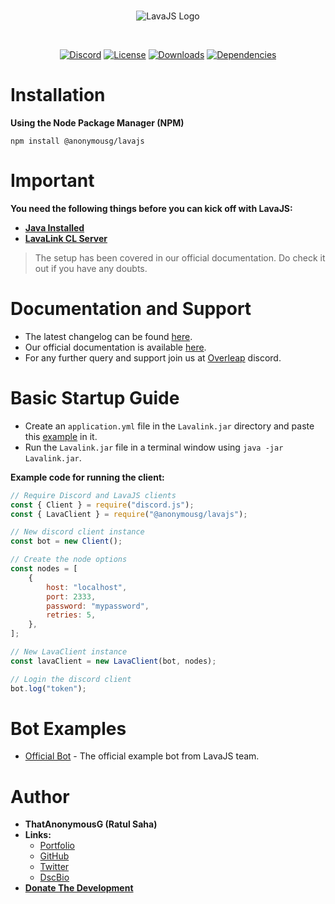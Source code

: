 <div align="center">
  <br />
  <p>
    <img src="https://media.discordapp.net/attachments/718368456709505046/718741833378955304/Lava.png" alt="LavaJS Logo" />
  </p>
  <br />
  <p>
    <a href="https://discord.gg/mHHU8vs"><img src="https://discordapp.com/api/guilds/718157763821174884/widget.png?style=shield" alt="Discord" /></a>
    <a href="https://github.com/ThatAnonymousG/LavaJS/blob/master/LICENSE"><img src="https://img.shields.io/npm/l/@anonymousg/lavajs" alt="License" /></a>
    <a href="https://npmjs.com/package/@anonymousg/lavajs"><img src="https://img.shields.io/npm/dt/@anonymousg/lavajs" alt="Downloads" /></a>
    <a href="https://david-dm.org/Projects-Me/LavaJS"><img src="https://img.shields.io/david/Projects-Me/LavaJS" alt="Dependencies" /></a>
  </p>
</div>

# Installation

**Using the Node Package Manager (NPM)**

```shell script
npm install @anonymousg/lavajs
```

# Important

**You need the following things before you can kick off with LavaJS:**

- [**Java Installed**](https://www.java.com/en/download/)
- [**LavaLink CL Server**](https://ci.fredboat.com/viewLog.html?buildId=lastSuccessful&buildTypeId=Lavalink_Build&tab=artifacts&guest=1)

> The setup has been covered in our official documentation. Do check it out if you have any doubts.

# Documentation and Support

- The latest changelog can be found [here](https://lavajs.tech/#/changelog).
- Our official documentation is available [here](https://lavajs.tech).
- For any further query and support join us at [Overleap](https://discord.gg/mHHU8vs) discord.

# Basic Startup Guide

- Create an `application.yml` file in the `Lavalink.jar` directory and paste this [example](https://lavajs.tech/#/setup?id=setup-lavalink) in it.
- Run the `Lavalink.jar` file in a terminal window using `java -jar Lavalink.jar`.

**Example code for running the client:**

```js
// Require Discord and LavaJS clients
const { Client } = require("discord.js");
const { LavaClient } = require("@anonymousg/lavajs");

// New discord client instance
const bot = new Client();

// Create the node options
const nodes = [
	{
		host: "localhost",
		port: 2333,
		password: "mypassword",
		retries: 5,
	},
];

// New LavaClient instance
const lavaClient = new LavaClient(bot, nodes);

// Login the discord client
bot.log("token");
```

# Bot Examples

- [Official Bot](https://github.com/Projects-Me/LavaJS/tree/bot) - The official example bot from LavaJS team.

# Author

- **ThatAnonymousG (Ratul Saha)**
- **Links:**
  - [Portfolio](https://thatanonymous.me)
  - [GitHub](https://github.com/ThatAnonymousG)
  - [Twitter](https://twitter.com/ThatAnonyG)
  - [DscBio](https://dsc.bio/ThatAnonyG)
- [**Donate The Development**](https://paypal.me/ratul003)
